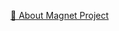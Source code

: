 <a href="https://yooja.notion.site/Readme-Magnet-Project-9507a41bad74497f9e0a74e27e1a9d74">📍 About Magnet Project</a>
